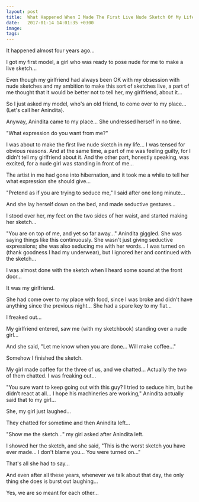 ```yaml
---
layout: post
title:  What Happened When I Made The First Live Nude Sketch Of My Life
date:   2017-01-14 14:01:35 +0300
image:  
tags:   
---
```


It happened almost four years ago...

I got my first model, a girl who was ready to pose nude for me to make a live sketch...

Even though my girlfriend had always been OK with my obsession with nude sketches and my ambition to make this sort of sketches live, a part of me thought that it would be better not to tell her, my girlfriend, about it...

So I just asked my model, who's an old friend, to come over to my place... (Let's call her Anindita).

Anyway, Anindita came to my place... She undressed herself in no time.

"What expression do you want from me?"

I was about to make the first live nude sketch in my life... I was tensed for obvious reasons. And at the same time, a part of me was feeling guilty, for I didn't tell my girlfriend about it. And the other part, honestly speaking, was excited, for a nude girl was standing in front of me...

The artist in me had gone into hibernation, and it took me a while to tell her what expression she should give...

"Pretend as if you are trying to seduce me," I said after one long minute...

And she lay herself down on the bed, and made seductive gestures...

I stood over her, my feet on the two sides of her waist, and started making her sketch...

"You are on top of me, and yet so far away..." Anindita giggled. She was saying things like this continuously. She wasn't just giving seductive expressions; she was also seducing me with her words... I was turned on (thank goodness I had my underwear), but I ignored her and continued with the sketch...

I was almost done with the sketch when I heard some sound at the front door...

It was my girlfriend.

She had come over to my place with food, since I was broke and didn't have anything since the previous night... She had a spare key to my flat...

I freaked out...

My girlfriend entered, saw me (with my sketchbook) standing over a nude girl...

And she said, "Let me know when you are done... Will make coffee..."

Somehow I finished the sketch.

My girl made coffee for the three of us, and we chatted... Actually the two of them chatted. I was freaking out...

"You sure want to keep going out with this guy? I tried to seduce him, but he didn’t react at all... I hope his machineries are working," Anindita actually said that to my girl...

She, my girl just laughed...

They chatted for sometime and then Anindita left...

"Show me the sketch..." my girl asked after Anindita left.

I showed her the sketch, and she said, "This is the worst sketch you have ever made... I don't blame you... You were turned on..."

That's all she had to say...

And even after all these years, whenever we talk about that day, the only thing she does is burst out laughing...

Yes, we are so meant for each other...
